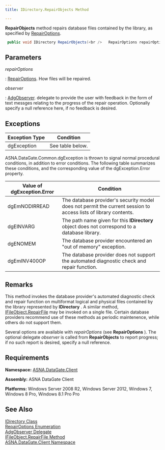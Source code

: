 ```yaml
---
title: IDirectory.RepairObjects Method

---
```


**RepairObjects** method repairs database files contained by the library, as specified by [ RepairOptions](repair-options-enumeration.html).

```cs
 public void IDirectory RepairObjects(<br />   RepairOptions repairOptions ,<br />   AdgObserver observer<br />);
```


## Parameters



 *repairOptions* 

: 
[RepairOptions](repair-options-enumeration.html). How files will be repaired.

 *observer* 

: 
[AdgObserver](adg-observer-delegate.html). delegate to provide the user with feedback in the form of text messges relating to the progress of the repair operation. Optionally specify a null reference here, if no feedback is desired.



## Exceptions



| Exception Type | Condition |
| ---- | ---- |
| dgException | See table below. |



ASNA.DataGate.Common.dgException is thrown to signal normal procedural conditions, in addition to error conditions. The following table summarizes these conditions, and the corresponding value of the <span>dgException.Error</span> property.
<br />



| Value of dgException.Error | Condition |
| ---- | ---- |
| dgEmNODIRREAD | The database provider's security model does not permit the current session to access lists of library contents. |
| dgEINVARG | The path name given for this **IDirectory** object does not correspond to a database library. |
| dgENOMEM | The database provider encountered an "out of memory" exception. |
| dgEmINV400OP | The database provider does not support the automated diagnostic check and repair function. |



## Remarks

This method invokes the database provider's automated diagnostic check and repair function on multiformat logical and physical files contained by the library represented by **IDirectory** . A similar method, [ IFileObject.RepairFile](ifile-object-class-repair-file-method.html) may be invoked on a single file. Certain database providers recommend use of these methods as periodic maintenence, while others do not support them.

Several options are available with *repairOptions* (see **RepairOptions** ). The optional delegate *observer* is called from **RepairObjects** to report progress; if no such report is desired, specify a null reference. 
## Requirements

<span> **Namespace:** [ASNA.DataGate.Client](datagate-client-namespace.html) </span> 

<span> **Assembly:** ASNA DataGate Client</span> 

<span> **Platforms:** Windows Server 2008 R2, Windows Server 2012, Windows 7, Windows 8 Pro, Windows 8.1 Pro</span> Pro
## See Also


[IDirectory Class](idirectory-class.html)
      <br />
[RepairOptions Enumeration](repair-options-enumeration.html)
      <br />
[AdgObserver Delegate](adg-observer-delegate.html)
      <br />
[IFileObject.RepairFile Method](ifile-object-class-repair-file-method.html)
      <br />
[ASNA.DataGate.Client Namespace](datagate-client-namespace.html)

